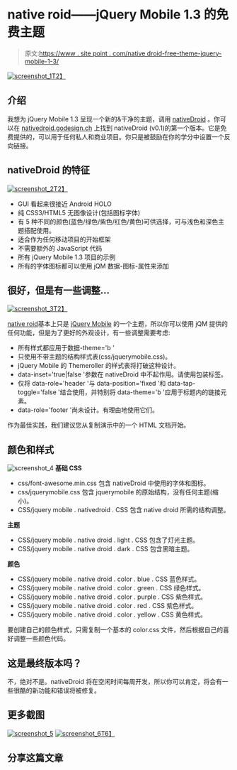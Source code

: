 # native roid——jQuery Mobile 1.3 的免费主题

> 原文:[https://www . site point . com/native droid-free-theme-jquery-mobile-1-3/](https://www.sitepoint.com/nativedroid-free-theme-jquery-mobile-1-3/)

[![screenshot_1](../Images/6a50a3317bd78f06d4ecf1693ed6097d.png)T2】](http://nativedroid.godesign.ch)

## 介绍

我想为 jQuery Mobile 1.3 呈现一个新的&干净的主题，调用 [nativeDroid](http://nativedroid.godesign.ch/) 。你可以在 [nativedroid.godesign.ch](http://nativedroid.godesign.ch/) 上找到 nativeDroid (v0.1)的第一个版本。它是免费提供的，可以用于任何私人和商业项目。你只是被鼓励在你的学分中设置一个反向链接。

## nativeDroid 的特征

[![screenshot_2](../Images/46668fbb906cd0214705f31f63324f0a.png)T2】](http://nativedroid.godesign.ch)

*   GUI 看起来很接近 Android HOLO
*   纯 CSS3/HTML5 无图像设计(包括图标字体)
*   有 5 种不同的颜色(蓝色/绿色/紫色/红色/黄色)可供选择，可与浅色和深色主题搭配使用。
*   适合作为任何移动项目的开始框架
*   不需要额外的 JavaScript 代码
*   所有 jQuery Mobile 1.3 项目的示例
*   所有的字体图标都可以使用 jQM 数据-图标-属性来添加

## 很好，但是有一些调整…

[![screenshot_3](../Images/a35a7f28e3078c5352a852e643dd55d9.png)T2】](http://nativedroid.godesign.ch)

[native roid](http://nativedroid.godesign.ch/)基本上只是 [jQuery Mobile](http://www.jquerymobile.com/) 的一个主题，所以你可以使用 jQM 提供的任何功能，但是为了更好的外观设计，有一些调整需要考虑:

*   所有样式都应用于数据-theme='b '
*   只使用不带主题的结构样式表(css/jquerymobile.css)。
*   jQuery Mobile 的 Themeroller 的样式表将打破这种设计。
*   data-inset='true|false '参数在 nativeDroid 中不起作用。请使用包装标签。
*   仅将 data-role='header '与 data-position='fixed '和 data-tap-toggle='false '结合使用，并特别将 data-theme='b '应用于标题内的链接元素。
*   data-role='footer '尚未设计。有理由地使用它们。

作为最佳实践，我们建议您从复制演示中的一个 HTML 文档开始。

## 颜色和样式

![screenshot_4](../Images/87b527bb5baf79ed0bb2337c099e9ffa.png)
**基础 CSS**

*   css/font-awesome.min.css 包含 nativeDroid 中使用的字体和图标。
*   css/jquerymobile.css 包含 jquerymobile 的原始结构，没有任何主题(缩小)。
*   CSS/jquery mobile . nativedroid . CSS 包含 native droid 所需的结构调整。

**主题**

*   CSS/jquery mobile . native droid . light . CSS 包含了灯光主题。
*   CSS/jquery mobile . native droid . dark . CSS 包含黑暗主题。

**颜色**

*   CSS/jquery mobile . native droid . color . blue . CSS 蓝色样式。
*   CSS/jquery mobile . native droid . color . green . CSS 绿色样式。
*   CSS/jquery mobile . native droid . color . purple . CSS 紫色样式。
*   CSS/jquery mobile . native droid . color . red . CSS 紫色样式。
*   CSS/jquery mobile . native droid . color . yellow . CSS 黄色样式。

要创建自己的颜色样式，只需复制一个基本的 color.css 文件，然后根据自己的喜好调整一些颜色代码。

## 这是最终版本吗？

不，绝对不是。nativeDroid 将在空闲时间每周开发，所以你可以肯定，将会有一些很酷的新功能和错误将被修复。

## 更多截图

[![screenshot_5](../Images/6d1a65d62812a164275a9783c3345c34.png)](http://nativedroid.godesign.ch)
[![screenshot_6](../Images/5b911cfaa21c75543a52b7198bd33cac.png)T6】](http://nativedroid.godesign.ch)

## 分享这篇文章